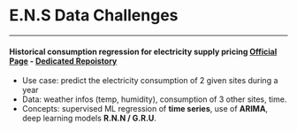 # E.N.S Data Challenges

---


#### Historical consumption regression for electricity supply pricing [Official Page](https://challengedata.ens.fr/challenges/12) - [Dedicated Repoistory](https://github.com/obrunet/Historical-consumption-regression-for-electricity-supply-pricing)
* Use case: predict the electricity consumption of 2 given sites during a year
* Data: weather infos (temp, humidity), consumption of 3 other sites, time.
* Concepts: supervised ML regression of __time series__, use of __ARIMA__, deep learning models __R.N.N / G.R.U__. 

